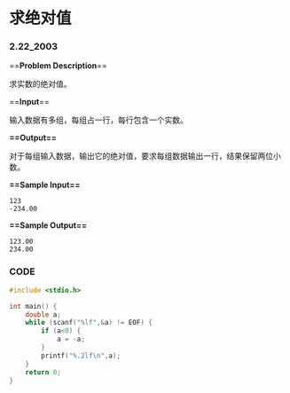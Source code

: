 # 求绝对值

### 2.22_2003

==**Problem Description**==

求实数的绝对值。

==**Input**==

输入数据有多组，每组占一行，每行包含一个实数。

**==Output==**

对于每组输入数据，输出它的绝对值，要求每组数据输出一行，结果保留两位小数。

**==Sample Input==**

```
123
-234.00
```

 **==Sample Output==**

```
123.00
234.00
```



### CODE

```C
#include <stdio.h>

int main() {
    double a;
    while (scanf("%lf",&a) != EOF) {
        if (a<0) {
            a = -a;
        }
        printf("%.2lf\n",a);
    }
    return 0;
}
```

